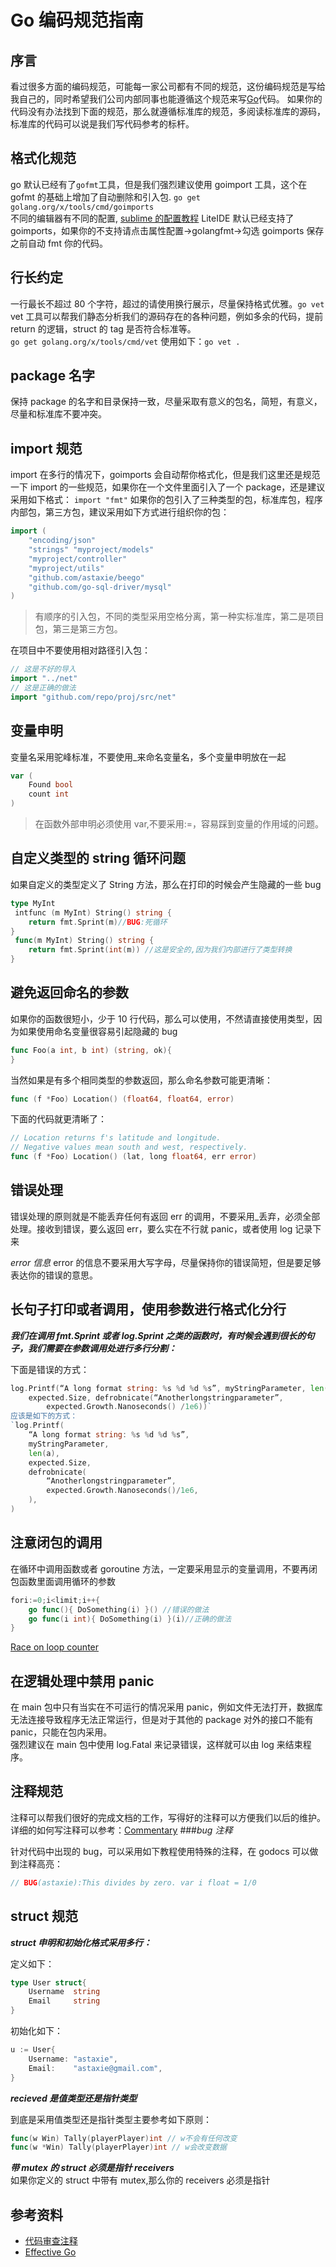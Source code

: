 # Go 编码规范指南

## 序言

看过很多方面的编码规范，可能每一家公司都有不同的规范，这份编码规范是写给我自己的，同时希望我们公司内部同事也能遵循这个规范来写[Go](http://lib.csdn.net/base/go)代码。
如果你的代码没有办法找到下面的规范，那么就遵循标准库的规范，多阅读标准库的源码，标准库的代码可以说是我们写代码参考的标杆。

## 格式化规范

go 默认已经有了`gofmt`工具，但是我们强烈建议使用 goimport 工具，这个在 gofmt 的基础上增加了自动删除和引入包. `go get golang.org/x/tools/cmd/goimports`</br>
不同的编辑器有不同的配置, [sublime 的配置教程](http://lbb4511.cn/software/_book/tools/sublimetext/go.html)
LiteIDE 默认已经支持了 goimports，如果你的不支持请点击属性配置->golangfmt->勾选 goimports
保存之前自动 fmt 你的代码。

## 行长约定

一行最长不超过 80 个字符，超过的请使用换行展示，尽量保持格式优雅。`go vet`</br>
vet 工具可以帮我们静态分析我们的源码存在的各种问题，例如多余的代码，提前 return 的逻辑，struct 的 tag 是否符合标准等。</br>
`go get golang.org/x/tools/cmd/vet` 使用如下：`go vet .`

## package 名字

保持 package 的名字和目录保持一致，尽量采取有意义的包名，简短，有意义，尽量和标准库不要冲突。

## import 规范

import 在多行的情况下，goimports 会自动帮你格式化，但是我们这里还是规范一下 import 的一些规范，如果你在一个文件里面引入了一个 package，还是建议采用如下格式：
`import "fmt"`
如果你的包引入了三种类型的包，标准库包，程序内部包，第三方包，建议采用如下方式进行组织你的包：

```go
import (
    "encoding/json"
    "strings" "myproject/models"
    "myproject/controller"
    "myproject/utils"
    "github.com/astaxie/beego"
    "github.com/go-sql-driver/mysql"
)
```

> 有顺序的引入包，不同的类型采用空格分离，第一种实标准库，第二是项目包，第三是第三方包。

在项目中不要使用相对路径引入包：

```go
// 这是不好的导入
import "../net"
// 这是正确的做法
import "github.com/repo/proj/src/net"
```

## 变量申明

变量名采用驼峰标准，不要使用\_来命名变量名，多个变量申明放在一起

```go
var (
    Found bool
    count int
)
```

> 在函数外部申明必须使用 var,不要采用:=，容易踩到变量的作用域的问题。

## 自定义类型的 string 循环问题

如果自定义的类型定义了 String 方法，那么在打印的时候会产生隐藏的一些 bug

```go
type MyInt
 intfunc (m MyInt) String() string {
    return fmt.Sprint(m)//BUG:死循环
}
 func(m MyInt) String() string {
    return fmt.Sprint(int(m)) //这是安全的,因为我们内部进行了类型转换
}
```

## 避免返回命名的参数

如果你的函数很短小，少于 10 行代码，那么可以使用，不然请直接使用类型，因为如果使用命名变量很容易引起隐藏的 bug

```go
func Foo(a int, b int) (string, ok){
}
```

当然如果是有多个相同类型的参数返回，那么命名参数可能更清晰：

```go
func (f *Foo) Location() (float64, float64, error)
```

下面的代码就更清晰了：

```go
// Location returns f's latitude and longitude.
// Negative values mean south and west, respectively.
func (f *Foo) Location() (lat, long float64, err error)
```

## 错误处理

错误处理的原则就是不能丢弃任何有返回 err 的调用，不要采用\_丢弃，必须全部处理。接收到错误，要么返回 err，要么实在不行就 panic，或者使用 log 记录下来

_error 信息_ error 的信息不要采用大写字母，尽量保持你的错误简短，但是要足够表达你的错误的意思。

## 长句子打印或者调用，使用参数进行格式化分行

**_我们在调用 fmt.Sprint 或者 log.Sprint 之类的函数时，有时候会遇到很长的句子，我们需要在参数调用处进行多行分割：_**

下面是错误的方式：

```go
log.Printf(“A long format string: %s %d %d %s”, myStringParameter, len(a),
    expected.Size, defrobnicate(“Anotherlongstringparameter”,
        expected.Growth.Nanoseconds() /1e6))`
应该是如下的方式：
`log.Printf(
    “A long format string: %s %d %d %s”,
    myStringParameter,
    len(a),
    expected.Size,
    defrobnicate(
        “Anotherlongstringparameter”,
        expected.Growth.Nanoseconds()/1e6,
    ),
)
```

## 注意闭包的调用

在循环中调用函数或者 goroutine 方法，一定要采用显示的变量调用，不要再闭包函数里面调用循环的参数

```go
fori:=0;i<limit;i++{
    go func(){ DoSomething(i) }() //错误的做法
    go func(i int){ DoSomething(i) }(i)//正确的做法
}
```

[Race on loop counter](https://golang.google.cn/doc/articles/race_detector.html#Race_on_loop_counter)

## 在逻辑处理中禁用 panic

在 main 包中只有当实在不可运行的情况采用 panic，例如文件无法打开，数据库无法连接导致程序无法正常运行，但是对于其他的 package 对外的接口不能有 panic，只能在包内采用。</br>
强烈建议在 main 包中使用 log.Fatal 来记录错误，这样就可以由 log 来结束程序。

## 注释规范

注释可以帮我们很好的完成文档的工作，写得好的注释可以方便我们以后的维护。详细的如何写注释可以参考：[Commentary](http://golang.google.cn/doc/effective_go.html#commentary) ###_bug 注释_

针对代码中出现的 bug，可以采用如下教程使用特殊的注释，在 godocs 可以做到注释高亮：

```go
// BUG(astaxie):This divides by zero. var i float = 1/0
```

## struct 规范

**_struct 申明和初始化格式采用多行：_**

定义如下：

```go
type User struct{
    Username  string
    Email     string
}
```

初始化如下：

```go
u := User{
    Username: "astaxie",
    Email:    "astaxie@gmail.com",
}
```

**_recieved 是值类型还是指针类型_**

到底是采用值类型还是指针类型主要参考如下原则：

```go
func(w Win) Tally(playerPlayer)int // w不会有任何改变
func(w *Win) Tally(playerPlayer)int // w会改变数据
```

**_带 mutex 的 struct 必须是指针 receivers_**</br>
如果你定义的 struct 中带有 mutex,那么你的 receivers 必须是指针

## 参考资料

- [代码审查注释](https://code.google.com/p/go-wiki/wiki/CodeReviewComments)
- [Effective Go](http://golang.org/doc/effective_go.html)

